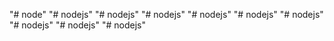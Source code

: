 "# node" 
"# nodejs" 
"# nodejs" 
"# nodejs" 
"# nodejs" 
"# nodejs" 
"# nodejs" 
"# nodejs" 
"# nodejs" 
"# nodejs" 
